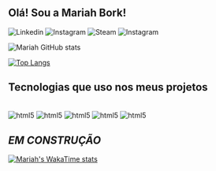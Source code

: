 ## Olá! Sou a Mariah Bork!

![Linkedin](https://img.shields.io/badge/LinkedIn-0077B5?style=for-the-badge&logo=linkedin&logoColor=white)
![Instagram](https://img.shields.io/badge/Instagram-E4405F?style=for-the-badge&logo=instagram&logoColor=white)
![Steam](https://img.shields.io/badge/Steam-000000?style=for-the-badge&logo=steam&logoColor=white)
![Instagram](https://img.shields.io/badge/Discord-7289DA?style=for-the-badge&logo=discord&logoColor=white)


![Mariah GitHub stats](https://github-readme-stats.vercel.app/api?username=MariahBork&show_icons=true&theme=dark)

[![Top Langs](https://github-readme-stats.vercel.app/api/top-langs/?username=MariahBork )](https://github.com/MariahBork/github-readme-stats)


## Tecnologias que uso nos meus projetos

<div style="display: inline_block"><br/>
<img align="center" alt="html5" src="https://img.shields.io/badge/Python-3776AB?style=for-the-badge&logo=python&logoColor=white" />
<img align="center" alt="html5" src="https://img.shields.io/badge/HTML5-E34F26?style=for-the-badge&logo=html5&logoColor=white" />
<img align="center" alt="html5" src="https://img.shields.io/badge/PHP-777BB4?style=for-the-badge&logo=php&logoColor=white" />
<img align="center" alt="html5" src="https://img.shields.io/badge/Dart-0175C2?style=for-the-badge&logo=dart&logoColor=white" />
<img align="center" alt="html5" src="https://img.shields.io/badge/MySQL-00000F?style=for-the-badge&logo=mysql&logoColor=white" />

<div/>


## *EM CONSTRUÇÃO*
[![Mariah's WakaTime stats](https://github-readme-stats.vercel.app/api/wakatime?username=MariahBork)](https://github.com/MariahBork/github-readme-stats)
